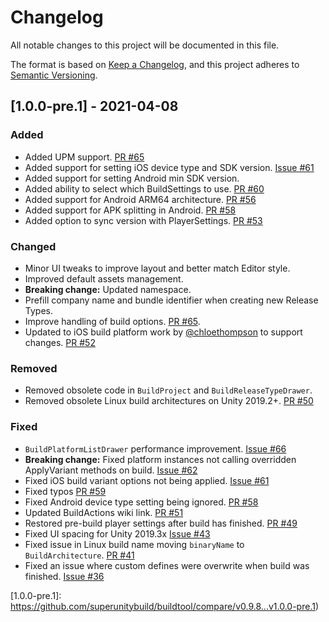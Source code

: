 # Changelog
All notable changes to this project will be documented in this file.

The format is based on [Keep a Changelog](https://keepachangelog.com/en/1.0.0/),
and this project adheres to [Semantic Versioning](https://semver.org/spec/v2.0.0.html).

## [1.0.0-pre.1] - 2021-04-08
### Added
- Added UPM support. [PR #65](https://github.com/superunitybuild/buildtool/pull/65/commits/6b90791566a771bf189ed6272d3005b4d1933ca1)
- Added support for setting iOS device type and SDK version. [Issue #61](https://github.com/superunitybuild/buildtool/issues/61)
- Added support for setting Android min SDK version.
- Added ability to select which BuildSettings to use. [PR #60](https://github.com/superunitybuild/buildtool/pull/60)
- Added support for Android ARM64 architecture. [PR #56](https://github.com/superunitybuild/buildtool/pull/56)
- Added support for APK splitting in Android. [PR #58](https://github.com/superunitybuild/buildtool/pull/58/commits/30c8959cd670bb68c3cd70a6728644df25055fc5)
- Added option to sync version with PlayerSettings. [PR #53](https://github.com/superunitybuild/buildtool/pull/53)

### Changed
- Minor UI tweaks to improve layout and better match Editor style.
- Improved default assets management.
- **Breaking change:** Updated namespace.
- Prefill company name and bundle identifier when creating new Release Types.
- Improve handling of build options. [PR #65](https://github.com/superunitybuild/buildtool/pull/65/commits/e7cfee053255e5248784a6da96a36e89506ccf9f).
- Updated to iOS build platform work by [@chloethompson](https://github.com/chloethompson) to support changes. [PR #52](https://github.com/superunitybuild/buildtool/pull/52)

### Removed
- Removed obsolete code in `BuildProject` and `BuildReleaseTypeDrawer`.
- Removed obsolete Linux build architectures on Unity 2019.2+. [PR #50](https://github.com/superunitybuild/buildtool/pull/50)

### Fixed
- `BuildPlatformListDrawer` performance improvement. [Issue #66](https://github.com/superunitybuild/buildtool/issues/66)
- **Breaking change:** Fixed platform instances not calling overridden ApplyVariant methods on build. [Issue #62](https://github.com/superunitybuild/buildtool/issues/62)
- Fixed iOS build variant options not being applied. [Issue #61](https://github.com/superunitybuild/buildtool/issues/61)
- Fixed typos [PR #59](https://github.com/superunitybuild/buildtool/pull/59)
- Fixed Android device type setting being ignored. [PR #58](https://github.com/superunitybuild/buildtool/pull/58/commits/15b96e9e9777ef500b6bfa6d9db800a17dab9273)
- Updated BuildActions wiki link. [PR #51](https://github.com/superunitybuild/buildtool/pull/51)
- Restored pre-build player settings after build has finished. [PR #49](https://github.com/superunitybuild/buildtool/pull/49)
- Fixed UI spacing for Unity 2019.3x [Issue #43](https://github.com/superunitybuild/buildtool/issues/43)
- Fixed issue in Linux build name moving `binaryName` to `BuildArchitecture`. [PR #41](https://github.com/superunitybuild/buildtool/pull/41)
- Fixed an issue where custom defines were overwrite when build was finished. [Issue #36](https://github.com/superunitybuild/buildtool/issues/36)

[Unreleased]: https://github.com/superunitybuild/buildtool/compare/v1.0.0-pre.1...HEAD
[1.0.0-pre.1]: https://github.com/superunitybuild/buildtool/compare/v0.9.8...v1.0.0-pre.1)
